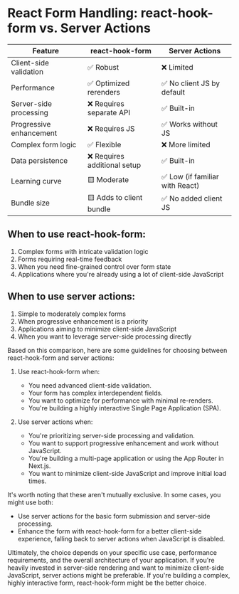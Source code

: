 # React Form Handling: react-hook-form vs. Server Actions

| Feature                 | react-hook-form              | Server Actions                  |
| ----------------------- | ---------------------------- | ------------------------------- |
| Client-side validation  | ✅ Robust                    | ❌ Limited                      |
| Performance             | ✅ Optimized rerenders       | ✅ No client JS by default      |
| Server-side processing  | ❌ Requires separate API     | ✅ Built-in                     |
| Progressive enhancement | ❌ Requires JS               | ✅ Works without JS             |
| Complex form logic      | ✅ Flexible                  | ❌ More limited                 |
| Data persistence        | ❌ Requires additional setup | ✅ Built-in                     |
| Learning curve          | 🟨 Moderate                  | ✅ Low (if familiar with React) |
| Bundle size             | 🟨 Adds to client bundle     | ✅ No added client JS           |

## When to use react-hook-form:

1. Complex forms with intricate validation logic
2. Forms requiring real-time feedback
3. When you need fine-grained control over form state
4. Applications where you're already using a lot of client-side JavaScript

## When to use server actions:

1. Simple to moderately complex forms
2. When progressive enhancement is a priority
3. Applications aiming to minimize client-side JavaScript
4. When you want to leverage server-side processing directly

Based on this comparison, here are some guidelines for choosing between react-hook-form and server actions:

1. Use react-hook-form when:

   - You need advanced client-side validation.
   - Your form has complex interdependent fields.
   - You want to optimize for performance with minimal re-renders.
   - You're building a highly interactive Single Page Application (SPA).

2. Use server actions when:
   - You're prioritizing server-side processing and validation.
   - You want to support progressive enhancement and work without JavaScript.
   - You're building a multi-page application or using the App Router in Next.js.
   - You want to minimize client-side JavaScript and improve initial load times.

It's worth noting that these aren't mutually exclusive. In some cases, you might use both:

- Use server actions for the basic form submission and server-side processing.
- Enhance the form with react-hook-form for a better client-side experience, falling back to server actions when JavaScript is disabled.

Ultimately, the choice depends on your specific use case, performance requirements, and the overall architecture of your application. If you're heavily invested in server-side rendering and want to minimize client-side JavaScript, server actions might be preferable. If you're building a complex, highly interactive form, react-hook-form might be the better choice.
